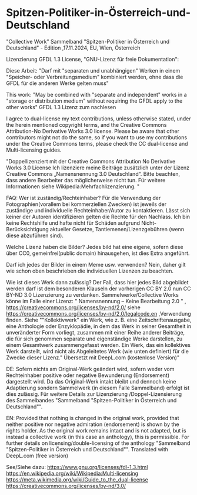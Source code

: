 # Spitzen-Politiker-in-Österreich-und-Deutschland
"Collective Work" Sammelband "Spitzen-Politiker in Österreich und Deutschland" - Edition ,17.11.2024, EU, Wien, Österreich

Lizenzierung
GFDL 1.3 License, "GNU-Lizenz für freie Dokumentation":

Diese Arbeit:
"Darf mit "separaten und unabhängigen" Werken in einem "Speicher- oder Verbreitungsmedium" kombiniert werden, ohne dass die GFDL für die anderen Werke gelten muss"

This work: "May be combined with "separate and independent" works in a "storage or distribution medium" without requiring the GFDL apply to the other works"
GFDL 1.3 Lizenz zum nachlesen

I agree to dual-license my text contributions, unless otherwise stated, under the herein mentioned copyright terms, and the Creative Commons Attribution-No Derivative Works 3.0 license. Please be aware that other contributors might not do the same, so if you want to use my contributions under the Creative Commons terms, please check the CC dual-license and Multi-licensing guides. 


"Doppellizenziert mit der Creative Commons Attribution No Derivative Works 3.0 License Ich lizenziere meine Beiträge zusätzlich unter der Lizenz Creative Commons „Namensnennung 3.0 Deutschland“. Bitte beachten, dass andere Bearbeiter das möglicherweise nicht tun. Für weitere Informationen siehe Wikipedia:Mehrfachlizenzierung. "

FAQ:
Wer ist zuständig/Rechteinhaber?
Für die Verwendung der Fotographien(vorallem bei kommerziellen Zwecken) ist jeweils der zuständige und individuelle Rechteinhaber/Autor zu kontaktieren.
Lässt sich keiner der Autoren identifizieren gelten die Rechte für den Nachlass.
Ich bin keine Rechtshilfe und hafte nicht für Schäden aufgrund Nicht-Berücksichtigung aktueller Gesetze, Tantiemenen/Lizenzgebühren (wenn diese abzuführen sind).

Welche Lizenz haben die Bilder?
Jedes bild hat eine eigene, sofern diese über CC0, gemeinfrei(public domain) hinausgehen, ist dies Extra angeführt.

Darf ich jedes der Bilder in einem Meme usw. verwenden?
Nein, daher gilt wie schon oben beschrieben die individuellen Lizenzen zu beachten.

Wie ist dieses Werk dann zulässig?
Der Fall, dass hier jedes Bild abgebildet werden darf ist  dem besonderen Klauseln der vorherigen CC BY 2.0 nun CC BY-ND 3.0 Lizenzierung zu verdanken.
Sammelwerke/Collective Works könne im Falle einer Lizenz: " Namensnennung – Keine Bearbeitung 2.0 " , https://creativecommons.org/licenses/by-nd/2.0/ 
siehe https://creativecommons.org/licenses/by-nd/2.0/legalcode.en ,Verwendung finden.
Siehe ""Kollektivwerk" ein Werk, wie z. B. eine Zeitschriftenausgabe, eine Anthologie oder 
Enzyklopädie, in dem das Werk in seiner Gesamtheit in unveränderter Form vorliegt, 
zusammen mit einer Reihe anderer Beiträge, die für sich genommen separate und 
eigenständige Werke darstellen, zu einem Gesamtwerk zusammengefasst werden. 
 Ein Werk, das ein kollektives Werk darstellt, wird nicht als 
Abgeleitetes Werk (wie unten definiert) für die Zwecke dieser Lizenz." Übersetzt mit DeepL.com (kostenlose Version)"

DE: Sofern nichts am Original-Werk geändert wird, sofern weder vom Rechteinhaber positive oder negative Bewunderung (Endorsement) dargestellt wird.
Da das Original-Werk intakt bleibt und dennoch keine Adaptierung sondern Sammelwerk (in diesem Falle Sammelband) erfolgt ist dies zulässig.
Für weitere Details zur Lizenzierung /Doppel-Lizensierung des Sammelbandes "Sammelband "Spitzen-Politiker in Österreich und Deutschland"".

EN: Provided that nothing is changed in the original work, provided that neither positive nor negative admiration (endorsement) is shown by the rights holder.
As the original work remains intact and is not adapted, but is instead a collective work (in this case an anthology), this is permissible.
For further details on licensing/double-licensing of the anthology "Sammelband "Spitzen-Politiker in Österreich und Deutschland"".
Translated with DeepL.com (free version)

See/Siehe dazu:
https://www.gnu.org/licenses/fdl-1.3.html 
https://en.wikipedia.org/wiki/Wikipedia:Multi-licensing 
https://meta.wikimedia.org/wiki/Guide_to_the_dual-license 
https://creativecommons.org/licenses/by-nd/3.0/
